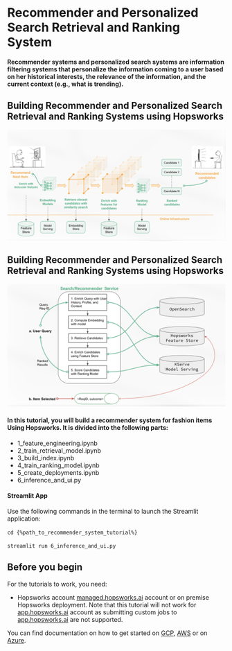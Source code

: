 # Recommender and Personalized Search Retrieval and Ranking System
#### Recommender systems and personalized search systems are information filtering systems that personalize the information coming to a user based on her historical interests, the relevance of the information, and the current context (e.g., what is trending).

## Building Recommender and Personalized Search Retrieval and Ranking Systems using Hopsworks
![rec_sys_hopsworks_detailed](images/rec_sys_hopsworks_detailed.png)

## Building Recommender and Personalized Search Retrieval and Ranking Systems using Hopsworks
![rec_sys_hopsworks](images/rec_sys_hopsworks.png)

#### In this tutorial, you will build a recommender system for fashion items Using Hopsworks. It is divided into the following parts:

* 1_feature_engineering.ipynb
* 2_train_retrieval_model.ipynb
* 3_build_index.ipynb
* 4_train_ranking_model.ipynb
* 5_create_deployments.ipynb
* 6_inference_and_ui.py

#### Streamlit App

Use the following commands in the terminal to launch the Streamlit application:

`cd {%path_to_recommender_system_tutorial%}`

`streamlit run 6_inference_and_ui.py`


## Before you begin
For the tutorials to work, you need:
- Hopsworks account
  [managed.hopsworks.ai](https://managed.hopsworks.ai) account or on premise Hopsworks deployment. Note that this tutorial
  will not work for [app.hopsworks.ai](https://app.hopsworks.ai) account as submitting custom jobs to
  [app.hopsworks.ai](https://app.hopsworks.ai) are not supported.

You can find documentation on how to get started on [GCP](https://docs.hopsworks.ai/3.1/setup_installation/gcp/getting_started/),
[AWS](https://docs.hopsworks.ai/3.1/setup_installation/aws/getting_started/) or on [Azure](https://docs.hopsworks.ai/3.1/setup_installation/azure/getting_started/).









